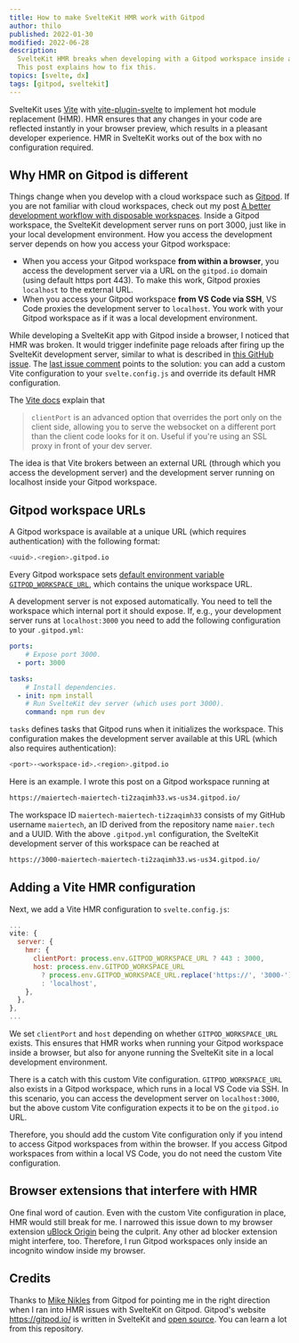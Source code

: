 ```yaml
---
title: How to make SvelteKit HMR work with Gitpod
author: thilo
published: 2022-01-30
modified: 2022-06-28
description:
  SvelteKit HMR breaks when developing with a Gitpod workspace inside a browser.
  This post explains how to fix this.
topics: [svelte, dx]
tags: [gitpod, sveltekit]
---
```


SvelteKit uses [Vite](https://vitejs.dev/) with
[vite-plugin-svelte](https://github.com/sveltejs/vite-plugin-svelte) to
implement hot module replacement (HMR). HMR ensures that any changes in your
code are reflected instantly in your browser preview, which results in a
pleasant developer experience. HMR in SvelteKit works out of the box with no
configuration required.

## Why HMR on Gitpod is different

Things change when you develop with a cloud workspace such as
[Gitpod](https://www.gitpod.io). If you are not familiar with cloud workspaces,
check out my post
[A better development workflow with disposable workspaces](/posts/a-better-development-workflow-with-disposable-workspaces).
Inside a Gitpod workspace, the SvelteKit development server runs on port 3000,
just like in your local development environment. How you access the development
server depends on how you access your Gitpod workspace:

- When you access your Gitpod workspace **from within a browser**, you access
  the development server via a URL on the `gitpod.io` domain (using default
  https port 443). To make this work, Gitpod proxies `localhost` to the external
  URL.
- When you access your Gitpod workspace **from VS Code via SSH**, VS Code
  proxies the development server to `localhost`. You work with your Gitpod
  workspace as if it was a local development environment.

While developing a SvelteKit app with Gitpod inside a browser, I noticed that
HMR was broken. It would trigger indefinite page reloads after firing up the
SvelteKit development server, similar to what is described in
[this GitHub issue](https://github.com/sveltejs/kit/issues/2519). The
[last issue comment](https://github.com/sveltejs/kit/issues/2519#issuecomment-947485636)
points to the solution: you can add a custom Vite configuration to your
`svelte.config.js` and override its default HMR configuration.

The [Vite docs](https://vitejs.dev/config/#server-hmr) explain that

> `clientPort` is an advanced option that overrides the port only on the client
> side, allowing you to serve the websocket on a different port than the client
> code looks for it on. Useful if you're using an SSL proxy in front of your dev
> server.

The idea is that Vite brokers between an external URL (through which you access
the development server) and the development server running on localhost inside
your Gitpod workspace.

## Gitpod workspace URLs

A Gitpod workspace is available at a unique URL (which requires authentication)
with the following format:

```bash
<uuid>.<region>.gitpod.io
```

Every Gitpod workspace sets
[default environment variable `GITPOD_WORKSPACE_URL`](https://www.gitpod.io/docs/environment-variables#default-environment-variables),
which contains the unique workspace URL.

A development server is not exposed automatically. You need to tell the
workspace which internal port it should expose. If, e.g., your development
server runs at `localhost:3000` you need to add the following configuration to
your `.gitpod.yml`:

```yaml:.gitpod.yml
ports:
    # Expose port 3000.
  - port: 3000

tasks:
    # Install dependencies.
  - init: npm install
    # Run SvelteKit dev server (which uses port 3000).
    command: npm run dev
```

`tasks` defines tasks that Gitpod runs when it initializes the workspace. This
configuration makes the development server available at this URL (which also
requires authentication):

```bash
<port>-<workspace-id>.<region>.gitpod.io
```

Here is an example. I wrote this post on a Gitpod workspace running at

```bash
https://maiertech-maiertech-ti2zaqimh33.ws-us34.gitpod.io/
```

The workspace ID `maiertech-maiertech-ti2zaqimh33` consists of my GitHub
username `maiertech`, an ID derived from the repository name `maier.tech` and a
UUID. With the above `.gitpod.yml` configuration, the SvelteKit development
server of this workspace can be reached at

```bash
https://3000-maiertech-maiertech-ti2zaqimh33.ws-us34.gitpod.io/
```

## Adding a Vite HMR configuration

Next, we add a Vite HMR configuration to `svelte.config.js`:

```js:svelte.config.js
...
vite: {
  server: {
    hmr: {
      clientPort: process.env.GITPOD_WORKSPACE_URL ? 443 : 3000,
      host: process.env.GITPOD_WORKSPACE_URL
        ? process.env.GITPOD_WORKSPACE_URL.replace('https://', '3000-')
        : 'localhost',
    },
  },
},
...
```

We set `clientPort` and `host` depending on whether `GITPOD_WORKSPACE_URL`
exists. This ensures that HMR works when running your Gitpod workspace inside a
browser, but also for anyone running the SvelteKit site in a local development
environment.

There is a catch with this custom Vite configuration. `GITPOD_WORKSPACE_URL`
also exists in a Gitpod workspace, which runs in a local VS Code via SSH. In
this scenario, you can access the development server on `localhost:3000`, but
the above custom Vite configuration expects it to be on the `gitpod.io` URL.

Therefore, you should add the custom Vite configuration only if you intend to
access Gitpod workspaces from within the browser. If you access Gitpod
workspaces from within a local VS Code, you do not need the custom Vite
configuration.

## Browser extensions that interfere with HMR

One final word of caution. Even with the custom Vite configuration in place, HMR
would still break for me. I narrowed this issue down to my browser extension
[uBlock Origin](https://ublockorigin.com/) being the culprit. Any other ad
blocker extension might interfere, too. Therefore, I run Gitpod workspaces only
inside an incognito window inside my browser.

## Credits

Thanks to [Mike Nikles](https://twitter.com/mikenikles) from Gitpod for pointing
me in the right direction when I ran into HMR issues with SvelteKit on Gitpod.
Gitpod's website https://gitpod.io/ is written in SvelteKit and
[open source](https://github.com/gitpod-io/website). You can learn a lot from
this repository.
